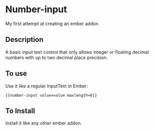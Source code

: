 # Number-input

My first attempt at creating an ember addon

## Description
A basic input text control that only allows integer or floating decimal numbers with up to two decimal place precision.

## To use
Use it like a regular InputText in Ember:

```{{number-input value=value maxlength=6}}```

## To Install
Install it like any other ember addon.
